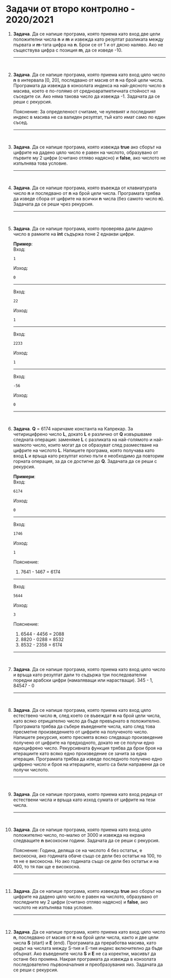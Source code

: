 # Задачи от второ контролно - 2020/2021

1. **Задача**. Да се напише програма, която приема като вход две цели положителни числа **n** и **m** и извежда като резултат разликата между първата и **m**-тата цифра на **n**. Брои се от 1 и от дясно наляво. Ако не съществува цифра с позиция **m**, да се изведе -10.

    ***

<br>

2. **Задача**. Да се напише програма, която приема като вход цяло число **n** в интервала [0, 20], последвано от масив от **n** на брой цели числа. Програмата да извежда в конзолата индекса на най-дясното число в масива, което е по-голямо от средноаратметичната стойност на съседите си. Ако няма такова число да извежда -1. Задачата да се реши с рекурсия.

    Пояснение: За определеност считаме, че нулевият и последният индекс в масива не са валиден резултат, тъй като имат само по един съсед.

    ***

<br>

3. **Задача**. Да се напише програма, която извежда **true** ако сборът на цифрите на дадено цяло число е равен на числото, образувано от първите му 2 цифри (считано отляво надясно) и **false**, ако числото не изпълнява това условие.

    ***

<br>

4. **Задача**. Да се напише програма, която въвежда от клавиатурата число **n** и последвано от **n** на брой цели числа. Програмата трябва да изведе сбора от цифрите на всички **n** числа (без самото число **n**). Задачата да се реши чрез рекурсия.

    ***

<br>

5. **Задача**. Да се напише програма, която проверява дали дадено число в рамките на **int** съдържа поне 2 еднакви цифри.

    **Пример**:<br>
    Вход:

    ```text
    1
    ```

    Изход:

    ```text
    0
    ```

    ***

    Вход:

    ```text
    22
    ```

    Изход:

    ```text
    1
    ```

    ***

    Вход:

    ```text
    2233
    ```

    Изход:

    ```text
    1
    ```

    ***

    Вход:

    ```text
    -56
    ```

    Изход:

    ```text
    0
    ```

    ***

<br>

6. **Задача**. **Q** = 6174 наричаме константа на Капрекар. За четирицифрено число **L**, докато **L** е различно от **Q** извършваме следната операция: заменяме **L** с разликата на най-голямото и най-малкото число, които могат да се образуват след разместване на цифрите на числото **L**. Напишете програма, която получава като вход **L** и връща като резултат колко пъти е необходимо да повторим горната операция, за да се достигне до **Q**. Задачата да се реши с рекурсия.

    **Примери**:<br>
    Вход:

    ```text
    6174
    ```

    Изход:

    ```text
    0
    ```

    ***

    Вход:

    ```text
    1746
    ```

    Изход:

    ```text
    1
    ```

    Пояснение:

    1. 7641 - 1467 = 6174

    ***

    Вход:

    ```text
    5644
    ```

    Изход:

    ```text
    3
    ```

    Пояснение:

    1. 6544 - 4456 = 2088
    2. 8820 - 0288 = 8532
    3. 8532 - 2358 = 6174

    ***

<br>

7. **Задача**. Да се напише програма, която приема като вход цяло число и връща като резултат дали то съдържа три последователни поредни арабски цифри (намаляващи или нарастващи). 345 - 1, 84547 - 0

    ***

<br>

8. **Задача**. Да се напише програма, която приема като вход цяло естествено число **n**, след което се въвеждат **n** на брой цели числа, като всяко отрицателно число да бъде превърнато в положително. Програмата трябва да събере въведените числа, като след това пресметне произведението от цифрите на полученото число. Напишете рекурсия, която пресмята всяко следващо произведение получено от цифрите на предходното, докато не се получи едно едноцифрено число. Рекурсивната функция трябва да брои броя на итерациите като всяко едно произведение се зачита за една итерация. Програмата трябва да изведе последното получено едно цифрено число и броя на итерациите, които са били направени да се получи числото.

    ***

<br>

9. **Задача**. Да се напише програма, която приема като вход редица от естествени числа и връща като изход сумата от цифрите на тези числа.

    ***

<br>

10. **Задача**. Да се напише програма, която приема като вход цяло положително число, по-малко от 3000 и извежда на екрана следващите **n** високосни години. Задачата да се реши с рекурсия.

    Пояснение: Година, деляща се на числото 4 без остатък, е високосна, ако годината обаче също се дели без остатък на 100, то тя не е високосна. Но ако годината също се дели без остатък и на 400, то тя пак ще е високосна.

    ***

<br>

11. **Задача**. Да се напише програма, която извежда **true** ако сборът на цифрите на дадено цяло число е равен на числото, образувано от последните му 2 цифри (считано отляво надясно) и **false**, ако числото не изпълнява това условие.

    ***

<br>

12. **Задача**. Да се напише програма, която приема като вход цяло число **n**, последвано от масив от **n** на брой цели числа, както и две цели числа **S** (start) и **E** (end). Програмата да преработва масива, като редът на числата между S-тия и E-тия индекс включително да бъде обърнат. Ако въведените числа **S** и **Е** не са коректни, масивът да остане без промяна. Накрая програмата да извежда в конзолата последователно първоначалния и преобразувания низ. Задачата да се реши с рекурсия.

